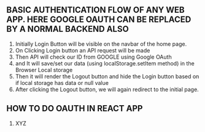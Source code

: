 ## BASIC AUTHENTICATION FLOW OF ANY WEB APP. HERE GOOGLE OAUTH CAN BE REPLACED BY A NORMAL BACKEND ALSO

1. Initially Login Button will be visible on the navbar of the home page.
2. On Clicking Login button  an API request will be made
3. Then API will check our ID from GOOGLE using Google OAuth 
4. and It will save/set our data (using localStorage.setItem method) in the Browser Local storage
5. Then it will render the Logout button and hide the Login button based on if local storage has data or null value
6. After clicking the Logout button, we will again redirect to the initial page.

## HOW TO DO OAUTH IN REACT APP
1. XYZ
